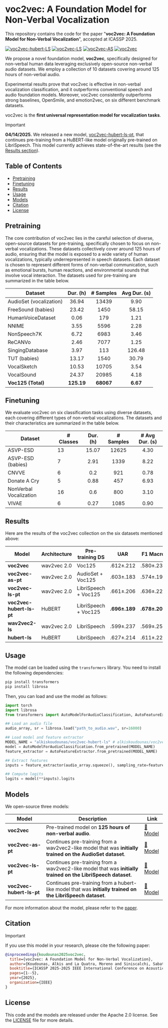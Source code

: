 # voc2vec: A Foundation Model for Non-Verbal Vocalization

This repository contains the code for the paper "**voc2vec: A Foundation Model for Non-Verbal Vocalization**", accepted at ICASSP 2025.

[![voc2vec-hubert-LS](https://img.shields.io/badge/voc2vec_hubert_LS-HuggingFace-blue)](https://huggingface.co/alkiskoudounas/voc2vec-hubert-ls-pt)
[![voc2vec-LS](https://img.shields.io/badge/voc2vec_LS-HuggingFace-red)](https://huggingface.co/alkiskoudounas/voc2vec-ls-pt)
[![voc2vec-AS](https://img.shields.io/badge/voc2vec_AS-HuggingFace-green)](https://huggingface.co/alkiskoudounas/voc2vec-as-pt)
[![voc2vec](https://img.shields.io/badge/voc2vec-HuggingFace-yellow)](https://huggingface.co/alkiskoudounas/voc2vec)

We propose a novel foundation model, **voc2vec**, specifically designed for non-verbal human data leveraging exclusively open-source non-verbal audio datasets. We employ a collection of 10 datasets covering around 125 hours of non-verbal audio.

Experimental results prove that voc2vec is effective in non-verbal vocalization classification, and it outperforms conventional speech and audio foundation models. Moreover, voc2vec consistently outperforms strong baselines, OpenSmile, and emotion2vec, on six different benchmark datasets. 

voc2vec is the **first universal representation model for vocalization tasks**.

> [!IMPORTANT]  
**04/14/2025.** We released a new model, [voc2vec-hubert-ls-pt](https://huggingface.co/alkiskoudounas/voc2vec-hubert-ls-pt), that continues pre-training from a HuBERT-like model originally pre-trained on LibriSpeech.
This model currently achieves state-of-the-art results (see the [Results section](#results)).

## Table of Contents

- [Pretraining](#pretraining)
- [Finetuning](#finetuning)
- [Results](#results)
- [Usage](#usage)
- [Models](#models)
- [Citation](#citation)
- [License](#license)

## Pretraining

The core contribution of voc2vec lies in the careful selection of diverse, open-source datasets for pre-training, specifically chosen to focus on non-verbal vocalizations. 
These datasets collectively cover around 125 hours of audio, ensuring that the model is exposed to a wide variety of human vocalizations, typically underrepresented in speech datasets.
Each dataset is chosen to represent different forms of non-verbal communication, such as emotional bursts, human reactions, and environmental sounds that involve vocal interaction. 
The datasets used for pre-training are summarized in the table below. 

| Dataset                                 | Dur. (h) | \# Samples | Avg Dur. (s) |
|-----------------------------------------|:--------:|:----------:|:------------:|
| AudioSet (vocalization)                 |   36.94  |    13439   |     9.90     |
| FreeSound (babies)                      |   23.42  |    1450    |     58.15    |
| HumanVoiceDataset                       |   0.06   |     179    |     1.21     |
| NNIME                                   |   3.55   |    5596    |     2.28     |
| NonSpeech7K                             |   6.72   |    6983    |     3.46     |
| ReCANVo                                 |   2.46   |    7077    |     1.25     |
| SingingDatabase                         |   3.97   |     113    |    126.48    |
| TUT (babies)                            |   13.17  |    1540    |     30.79    |
| VocalSketch                             |   10.53  |    10705   |     3.54     |
| VocalSound                              |   24.37  |    20985   |     4.18     |
| **Voc125 (Total)**                      |**125.19**| **68067**  |   **6.67**   |


## Finetuning

We evaluate voc2vec on six classification tasks using diverse datasets, each covering different types of non-verbal vocalizations. 
The datasets and their characteristics are summarized in the table below.

| Dataset                       | \# Classes | Dur. (h) | \# Samples | \# Avg Dur. (s) |
|-------------------------------|------------|:--------:|:----------:|:---------------:|
| ASVP-ESD                      |     13     |   15.07  |    12625   |       4.30      |
| ASVP-ESD (babies)             |      7     |   2.91   |    1339    |       8.22      |
| CNVVE                         |      6     |    0.2   |     921    |       0.78      |
| Donate A Cry                  |      5     |   0.88   |     457    |       6.93      |
| NonVerbal Vocalization        |     16     |    0.6   |     800    |       3.10      |
| VIVAE                         |      6     |   0.27   |    1085    |       0.90      |

## Results 

Here are the results of the voc2vec collection on the six datasets mentioned above:

| Model | Architecture | Pre-training DS | UAR | F1 Macro |
|--------|-------------|-------------|-----------|-----------|
| **voc2vec** | wav2vec 2.0 | Voc125 | .612±.212 | .580±.230 |
| **voc2vec-as-pt** | wav2vec 2.0 | AudioSet + Voc125 | .603±.183 | .574±.194 |
| **voc2vec-ls-pt** | wav2vec 2.0 | LibriSpeech + Voc125 | .661±.206 | .636±.223 |
| **voc2vec-hubert-ls-pt** | HuBERT | LibriSpeech + Voc125 | **.696±.189** | **.678±.200** |
| **wav2vec2-ls** | wav2vec 2.0 | LibriSpeech | .599±.237 | .569±.259 |
| **hubert-ls** | HuBERT | LibriSpeech | .627±.214 | .611±.222 |

## Usage

The model can be loaded using the `transformers` library. You need to install the following dependencies:

```bash
pip install transformers
pip install librosa
```

Then, you can load and use the model as follows:

```python
import torch
import librosa
from transformers import AutoModelForAudioClassification, AutoFeatureExtractor

## Load an audio file
audio_array, sr = librosa.load("path_to_audio.wav", sr=16000)

## Load model and feature extractor
MODEL_NAME = "alkiskoudounas/voc2vec-hubert-ls" # alkiskoudounas/voc2vec, alkiskoudounas/voc2vec-as-pt, alkiskoudounas/voc2vec-ls-pt, alkiskoudounas/voc2vec-hubert-ls
model = AutoModelForAudioClassification.from_pretrained(MODEL_NAME)   
feature_extractor = AutoFeatureExtractor.from_pretrained(MODEL_NAME) 

## Extract features
inputs = feature_extractor(audio_array.squeeze(), sampling_rate=feature_extractor.sampling_rate, padding=True, return_tensors="pt")

## Compute logits
logits = model(**inputs).logits
```


## Models

We open-source three models:

| Model | Description | Link |
|--------|-------------|------|
| **voc2vec** | Pre-trained model on **125 hours of non-verbal audio**. | [🔗 Model](https://huggingface.co/alkiskoudounas/voc2vec) |
| **voc2vec-as-pt** | Continues pre-training from a wav2vec2-like model that was **initially trained on the AudioSet dataset**. | [🔗 Model](https://huggingface.co/alkiskoudounas/voc2vec-as-pt) |
| **voc2vec-ls-pt** | Continues pre-training from a wav2vec2-like model that was **initially trained on the LibriSpeech dataset**. | [🔗 Model](https://huggingface.co/alkiskoudounas/voc2vec-ls-pt) |
| **voc2vec-hubert-ls-pt** | Continues pre-training from a hubert-like model that was **initially trained on the LibriSpeech dataset**. | [🔗 Model](https://huggingface.co/alkiskoudounas/voc2vec-hubert-ls-pt) |

For more information about the model, please refer to the [paper](https://ieeexplore.ieee.org/abstract/document/10890672).

## Citation

> [!IMPORTANT]  
If you use this model in your research, please cite the following paper:

```bibtex
@inproceedings{koudounas2025voc2vec,
  title={voc2vec: A Foundation Model for Non-Verbal Vocalization},
  author={Koudounas, Alkis and La Quatra, Moreno and Siniscalchi, Sabato Marco and Baralis, Elena},
  booktitle={ICASSP 2025-2025 IEEE International Conference on Acoustics, Speech and Signal Processing (ICASSP)},
  pages={1--5},
  year={2025},
  organization={IEEE}
}
```

## License

This code and the models are released under the Apache 2.0 license. See the [LICENSE](LICENSE) file for more details.
